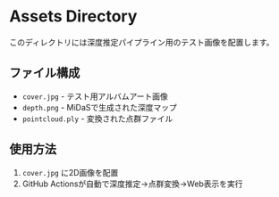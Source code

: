 # Assets Directory

このディレクトリには深度推定パイプライン用のテスト画像を配置します。

## ファイル構成
- `cover.jpg` - テスト用アルバムアート画像
- `depth.png` - MiDaSで生成された深度マップ  
- `pointcloud.ply` - 変換された点群ファイル

## 使用方法
1. `cover.jpg` に2D画像を配置
2. GitHub Actionsが自動で深度推定→点群変換→Web表示を実行